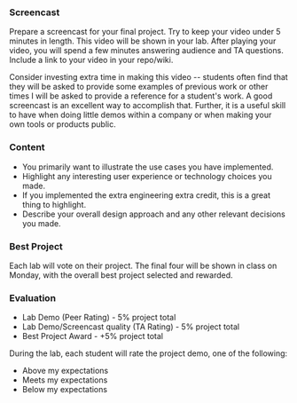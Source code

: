 
### Screencast

Prepare a screencast for your final project. Try to keep your video under 5 minutes in length.
This video will be shown in your lab. After playing your video, you will spend a few minutes answering audience and TA questions.
Include a link to your video in your repo/wiki.

Consider investing extra time in making this video -- students often find that they will be asked to provide some examples of previous work or 
other times I will be asked to provide a reference for a student's work. 
A good screencast is an excellent way to accomplish that. 
Further, it is a useful skill to have when doing little demos within a company or
when making your own tools or products public.

### Content

* You primarily want to illustrate the use cases you have implemented.
* Highlight any interesting user experience or technology choices you made.
* If you implemented the extra engineering extra credit, this is a great thing to highlight.
* Describe your overall design approach and any other relevant decisions you made.

### Best Project

Each lab will vote on their project. 
The final four will be shown in class on Monday, with the overall best project selected and rewarded.

### Evaluation

* Lab Demo (Peer Rating) - 5% project total
* Lab Demo/Screencast quality (TA Rating) - 5% project total
* Best Project Award - +5% project total

During the lab, each student will rate the project demo, one of the following:

* Above my expectations
* Meets my expectations
* Below my expectations

